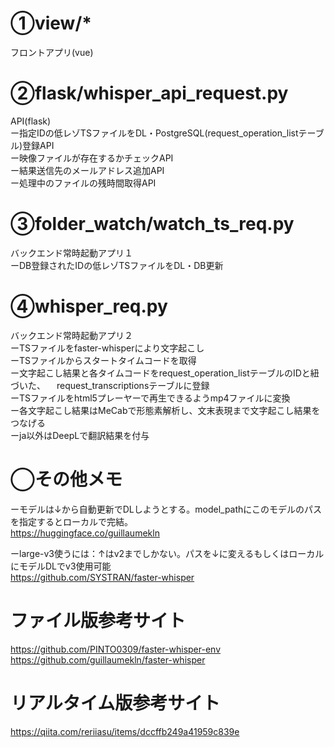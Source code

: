 # ①view/*
フロントアプリ(vue)

# ②flask/whisper_api_request.py
API(flask)
<br>
ー指定IDの低レゾTSファイルをDL・PostgreSQL(request_operation_listテーブル)登録API<br>
ー映像ファイルが存在するかチェックAPI<br>
ー結果送信先のメールアドレス追加API<br>
ー処理中のファイルの残時間取得API<br>

# ③folder_watch/watch_ts_req.py
バックエンド常時起動アプリ１<br>
ーDB登録されたIDの低レゾTSファイルをDL・DB更新<br>

# ④whisper_req.py
バックエンド常時起動アプリ２<br>
ーTSファイルをfaster-whisperにより文字起こし<br>
ーTSファイルからスタートタイムコードを取得<br>
ー文字起こし結果と各タイムコードをrequest_operation_listテーブルのIDと紐づいた、
　request_transcriptionsテーブルに登録<br>
ーTSファイルをhtml5プレーヤーで再生できるようmp4ファイルに変換<br>
ー各文字起こし結果はMeCabで形態素解析し、文末表現まで文字起こし結果をつなげる<br>
ーja以外はDeepLで翻訳結果を付与<br>



# ◯その他メモ<br>
ーモデルは↓から自動更新でDLしようとする。model_pathにこのモデルのパスを指定するとローカルで完結。<br>
 https://huggingface.co/guillaumekln<br>

ーlarge-v3使うには：↑はv2までしかない。パスを↓に変えるもしくはローカルにモデルDLでv3使用可能<br>
https://github.com/SYSTRAN/faster-whisper<br>

# ファイル版参考サイト<br>
https://github.com/PINTO0309/faster-whisper-env<br>
https://github.com/guillaumekln/faster-whisper<br>

# リアルタイム版参考サイト<br>
https://qiita.com/reriiasu/items/dccffb249a41959c839e
